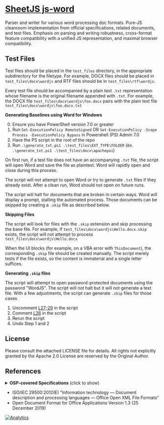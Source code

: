 # [SheetJS js-word](http://wordjs.com)

Parser and writer for various word processing doc formats. Pure-JS cleanroom
implementation from official specifications, related documents, and test files.
Emphasis on parsing and writing robustness, cross-format feature compatibility
with a unified JS representation, and maximal browser compatibility.


## Test Files

Test files should be placed in the `test_files` directory, in the appropriate
subdirectory for the filetype.  For example, DOCX files should be placed in
`test_files\docx\wordjs` and RTF files should be in `test_files\rtf\wordjs`.

Every test file should be accompanied by a plain text `.txt` representation
whose filename is the original filename appended with `.txt`.  For example, the
DOCX file `test_files\docx\wordjs\foo.docx` pairs with the plain text file `test_files\docx\wordjs\foo.docx.txt`

**Generating Baselines using Word for Windows**

0. Ensure you have PowerShell version 7.0 or greater
1. Run `Set-ExecutionPolicy RemoteSigned` OR `Set-ExecutionPolicy -Scope Process -ExecutionPolicy Bypass` in Powershell (PS) Admin 7.0
2. Have the PS script in the root of the repo
3. Run `.\generate_txt.ps1 .\test_files\EXT_TYPE\FOLDER` (ex. `.\generate_txt.ps1 .\test_files\docx\apachepoi`)

On first run, if a test file does not have an accompanying `.txt` file, the
script will open Word and save the file as plaintext.  Word will rapidly open
and close during this process.

The script will not attempt to open Word or try to generate `.txt` files if they
already exist.  After a clean run, Word should not open on future runs.

The script will halt for documents that are broken in certain ways.  Word will
display a prompt, stalling the automated process.  Those documents can be
skipped by creating a `.skip` file as described below.


**Skipping Files**

The script will look for files with the `.skip` extension and skip processing
the base file.  For example, if `test_files\docx\wordjs\Hello.docx.skip` exists,
the script will not attempt to process `test_files\docx\wordjs\Hello.docx`

When the UI blocks (for example, on a VBA error with `ThisDocument`), the
corresponding `.skip` file should be created manually.  The script merely tests
if the file exists, so the content is immaterial and a single letter suffices.

**Generating `.skip` files**

The script will attempt to open password-protected documents using the password
"WordJS".  The script will not halt but it will not generate a text file.  With
a few adjustments, the script can generate `.skip` files for those cases

1. Uncomment [L27-29](https://github.com/SheetJS/js-word/blob/master/generate_txt.ps1#L27-L29) in the script
2. Comment [L26](https://github.com/SheetJS/js-word/blob/master/generate_txt.ps1#L26) in the script
3. Rerun the script
4. Undo Step 1 and 2


## License

Please consult the attached LICENSE file for details.  All rights not explicitly
granted by the Apache 2.0 License are reserved by the Original Author.


## References

<details>
  <summary><b>OSP-covered Specifications</b> (click to show)</summary>

 - `MS-CFB`: Compound File Binary File Format
 - `MS-DOC`: Word (.doc) Binary File Format
 - `RTF`: Rich Text Format

</details>

- ISO/IEC 29500:2012(E) "Information technology — Document description and processing languages — Office Open XML File Formats"
- Open Document Format for Office Applications Version 1.3 (25 December 2019)

[![Analytics](https://ga-beacon.appspot.com/UA-36810333-1/SheetJS/js-word?pixel)](https://github.com/SheetJS/js-word)
